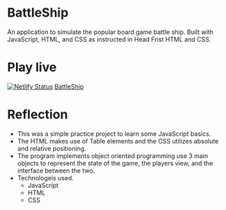 # BattleShip
An application to simulate the popular board game battle ship. Built with JavaScript, HTML, and CSS as instructed in Head Frist HTML and CSS.

# Play live 
[![Netlify Status](https://api.netlify.com/api/v1/badges/f904e25a-4c5b-46c4-9379-28789ecb314a/deploy-status)](https://app.netlify.com/sites/naughty-swanson-ef2f3e/deploys)
<a href="https://naughty-swanson-ef2f3e.netlify.app">BattleShip</a>

# Reflection
<ul>
  <li> This was a simple practice project to learn some JavaScript basics.</li>
  <li> The HTML makes use of Table elements and the CSS utilizes absolute and relative positioning.</li>
  <li> The program implements object oriented programming use 3 main objects to represent the state of the game, the players view, and the interface between the two.</li>
  <li>Technologeis used.
    <ul>
      <li>JavaScript</li>
      <li>HTML</li>
      <li>CSS</li>
    </ul>
  </li>
</ul>
